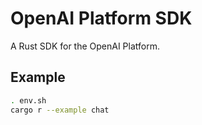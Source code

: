 # OpenAI Platform SDK

A Rust SDK for the OpenAI Platform.

## Example

```sh
. env.sh
cargo r --example chat
```
